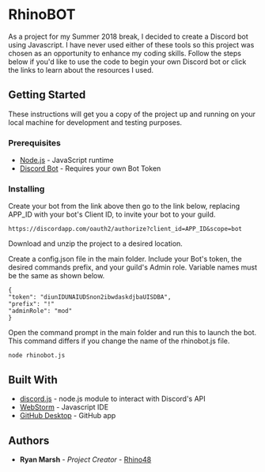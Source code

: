# RhinoBOT

As a project for my Summer 2018 break, I decided to create a Discord bot using Javascript.
I have never used either of these tools so this project was chosen as an opportunity to enhance my coding skills.
Follow the steps below if you'd like to use the code to begin your own Discord bot or click the links to learn about the resources I used.

## Getting Started

These instructions will get you a copy of the project up and running on your local machine for development and testing purposes.

### Prerequisites

* [Node.js](https://nodejs.org/en/) - JavaScript runtime
* [Discord Bot](https://discordapp.com/developers/applications/me) - Requires your own Bot Token

### Installing

Create your bot from the link above then go to the link below,
replacing APP_ID with your bot's Client ID, to invite your bot to your guild.

```
https://discordapp.com/oauth2/authorize?client_id=APP_ID&scope=bot
```

Download and unzip the project to a desired location.

Create a config.json file in the main folder. Include your Bot's token,
the desired commands prefix, and your guild's Admin role. Variable names must be the same as shown below.

```
{
"token": "diunIDUNAIUDSnon2ibwdaskdjbaUISDBA",
"prefix": "!"
"adminRole": "mod"
}
```

Open the command prompt in the main folder and run this to launch the bot.
This command differs if you change the name of the rhinobot.js file.

```
node rhinobot.js
```

## Built With

* [discord.js](https://discord.js.org/#/) - node.js module to interact with Discord's API
* [WebStorm](https://www.jetbrains.com/webstorm/) - Javascript IDE
* [GitHub Desktop](https://desktop.github.com/) - GitHub app

## Authors

* **Ryan Marsh** - *Project Creator* - [Rhino48](https://github.com/Rhino48)